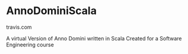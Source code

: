 # AnnoDominiScala

travis.com


A virtual Version of Anno Domini written in Scala
Created for a Software Engineering course
